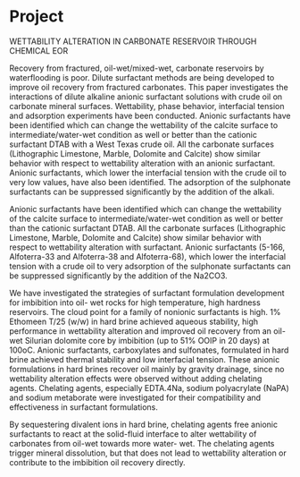# Project
WETTABILITY ALTERATION IN CARBONATE  RESERVOIR THROUGH CHEMICAL EOR

Recovery from fractured, oil-wet/mixed-wet, carbonate reservoirs by 
waterflooding is poor. Dilute surfactant methods are being developed to 
improve oil recovery from fractured carbonates. This paper investigates the 
interactions of dilute alkaline anionic surfactant solutions with crude oil on 
carbonate mineral surfaces. Wettability, phase behavior, interfacial tension 
and adsorption experiments have been conducted. Anionic surfactants have 
been identified which can change the wettability of the calcite surface to 
intermediate/water-wet condition as well or better than the cationic surfactant 
DTAB with a West Texas crude oil. All the carbonate surfaces (Lithographic 
Limestone, Marble, Dolomite and Calcite) show similar behavior with 
respect to wettability alteration with an anionic surfactant. Anionic 
surfactants, which lower the interfacial tension with the crude oil to very 
low values, have also been identified. The adsorption of the sulphonate 
surfactants can be suppressed significantly by the addition of the alkali.


Anionic surfactants have been identified which can change the wettability of the calcite 
surface to intermediate/water-wet condition as well or better than the cationic surfactant 
DTAB. All the carbonate surfaces (Lithographic Limestone, Marble, Dolomite and Calcite) 
show similar behavior with respect to wettability alteration with surfactant. Anionic 
surfactants (5-166, Alfoterra-33 and Alfoterra-38 and Alfoterra-68), which lower the 
interfacial tension with a crude oil to very adsorption of the sulphonate surfactants can be 
suppressed significantly by the addition of the Na2CO3.


We 
have investigated the strategies of surfactant formulation development for imbibition into oil-
wet rocks for high temperature, high hardness reservoirs. The cloud point for a family of 
nonionic surfactants is high. 1% Ethomeen T/25 (w/w) in hard brine achieved aqueous 
stability, high performance in wettability alteration and improved oil recovery from an oil-
wet Silurian dolomite core by imbibition (up to 51% OOIP in 20 days) at 100oC. Anionic 
surfactants, carboxylates and sulfonates, formulated in hard brine achieved thermal stability 
and low interfacial tension. These anionic formulations in hard brines recover oil mainly by 
gravity drainage, since no wettability alteration effects were observed without adding 
chelating agents. Chelating agents, especially EDTA.4Na, sodium polyacrylate (NaPA) and 
sodium metaborate were investigated for their compatibility and effectiveness in surfactant 
formulations.


By 
sequestering divalent ions in hard brine, chelating agents free anionic surfactants to react at 
the solid-fluid interface to alter wettability of carbonates from oil-wet towards more water-
wet. The chelating agents trigger mineral dissolution, but that does not lead to wettability 
alteration or contribute to the imbibition oil recovery directly.
